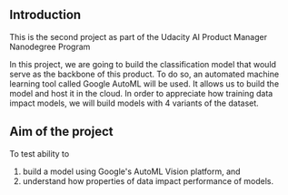 ## Introduction

This is the second project as part of the Udacity AI Product Manager Nanodegree Program

In this project, we are going to build the classification model that would serve as the backbone of this product. 
To do so, an automated machine learning tool called Google AutoML will be used. It allows us to build the model and host it in the cloud. 
In order to appreciate how training data impact models, we will build models with 4 variants of the dataset. 

## Aim of the project 

To test ability to

1. build a model using Google's AutoML Vision platform, and
2. understand how properties of data impact performance of models.
